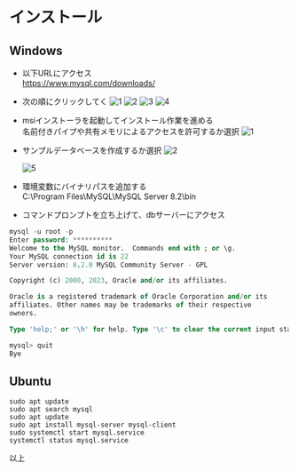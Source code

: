 # インストール

## Windows
* 以下URLにアクセス  
https://www.mysql.com/downloads/

* 次の順にクリックしてく
![1](https://github.com/pea-sys/architecture-experiments/assets/49807271/f6e5feba-d2c5-4b4f-b028-ab79033f2c70)
![2](https://github.com/pea-sys/architecture-experiments/assets/49807271/e6f96e98-ad5f-4d7c-9539-0f9357919441)
![3](https://github.com/pea-sys/architecture-experiments/assets/49807271/dbfb5f34-c7d8-4ab2-95ab-0954dc931329)
![4](https://github.com/pea-sys/architecture-experiments/assets/49807271/bfa68581-af5c-4af4-93e3-06e24d744eb5)

* msiインストーラを起動してインストール作業を進める  
名前付きパイプや共有メモリによるアクセスを許可するか選択
![1](https://github.com/pea-sys/postgresql-expriments/assets/49807271/b7903be9-ba77-48c8-ba5f-1d28eb20e731)
* サンプルデータベースを作成するか選択
![2](https://github.com/pea-sys/postgresql-expriments/assets/49807271/479d4ae5-a09d-48df-8b17-1e3e868e858d)

   
   ![5](https://github.com/pea-sys/architecture-experiments/assets/49807271/941c8c29-d546-4647-aca3-ee3f9cbc2f64)

* 環境変数にバイナリパスを追加する  
C:\Program Files\MySQL\MySQL Server 8.2\bin  

* コマンドプロンプトを立ち上げて、dbサーバーにアクセス  

```sql
mysql -u root -p
Enter password: **********
Welcome to the MySQL monitor.  Commands end with ; or \g.
Your MySQL connection id is 22
Server version: 8.2.0 MySQL Community Server - GPL

Copyright (c) 2000, 2023, Oracle and/or its affiliates.

Oracle is a registered trademark of Oracle Corporation and/or its
affiliates. Other names may be trademarks of their respective
owners.

Type 'help;' or '\h' for help. Type '\c' to clear the current input statement.

mysql> quit
Bye
```


## Ubuntu
```
sudo apt update
sudo apt search mysql
sudo apt update
sudo apt install mysql-server mysql-client
sudo systemctl start mysql.service
systemctl status mysql.service
```
以上